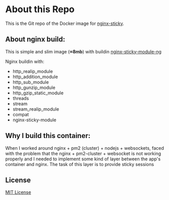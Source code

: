 # About this Repo

This is the Git repo of the Docker image for [nginx-sticky](https://registry.hub.docker.com/_/im-kulikov/nginx-sticky/).

## About nginx build:

This is simple and slim image (**≈8mb**) with buildin [nginx-sticky-module-ng](https://bitbucket.org/nginx-goodies/nginx-sticky-module-ng/overview)

Nginx buildin with:
- http_realip_module
- http_addition_module
- http_sub_module
- http_gunzip_module
- http_gzip_static_module
- threads
- stream
- stream_realip_module
- compat
- nginx-sticky-module

## Why I build this container:

When I worked around nginx + pm2 (cluster) + nodejs + websockets,
faced with the problem that the nginx + pm2-cluster + websocket
is not working properly and I needed to implement some kind
of layer between the app's container and nginx.
The task of this layer is to provide sticky sessions

## License

[MIT License](License.md)